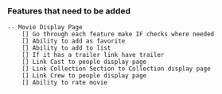 ### Features that need to be added
    -- Movie Display Page
        [] Go through each feature make IF checks where needed
        [] Ability to add as favorite
        [] Ability to add to list
        [] If it has a trailer link have trailer
        [] Link Cast to people display page
        [] Link Collection Section to Collection display page
        [] Link Crew to people display page
        [] Ability to rate movie